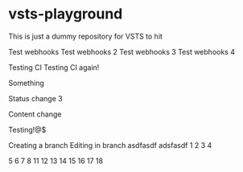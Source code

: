 # vsts-playground

This is just a dummy repository for VSTS to hit

Test webhooks
Test webhooks 2
Test webhooks 3
Test webhooks 4

Testing CI
Testing CI again!

Something

Status change 3

Content change

Testing!@$

Creating a branch
Editing in branch
asdfasdf
adsfasdf
1
2
3
4

5
6
7
8
1 1  
 1 2  
 1 3  
 1 4  
 1 5  
 1 6  
 1 7  
 1 8  
 